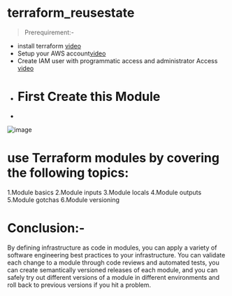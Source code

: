 # terraform_reusestate
>Prerequirement:-

- install terraform [video](https://www.youtube.com/watch?v=Cn6xYf0QJME&t=8s)
- Setup your AWS account[video](https://www.youtube.com/watch?v=XhW17g73fvY&t=357s)
- Create IAM user with programmatic access and administrator Access [video](https://www.youtube.com/watch?v=Xx_-IA9qnuI)
- # First Create this Module
- 
![image](https://user-images.githubusercontent.com/109335469/203242750-41d08c0a-ab2d-4af9-b9f8-b87c6631aec5.png)
# use Terraform modules by covering the following topics:
1.Module basics
2.Module inputs
3.Module locals
4.Module outputs
5.Module gotchas
6.Module versioning

# Conclusion:-

By defining infrastructure as code in modules, you can apply a variety of software engineering best practices to your infrastructure. You can validate each change to a module through code reviews and automated tests, you can create semantically versioned releases of each module, and you can safely try out different versions of a module in different environments and roll back to previous versions if you hit a problem.
